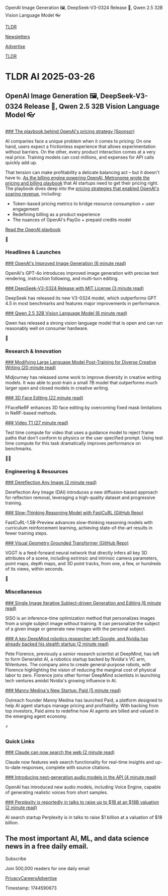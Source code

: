 OpenAI Image Generation 🖼️, DeepSeek-V3-0324 Release 🤖, Qwen 2.5 32B Vision Language Model 👓

[TLDR](/)

[Newsletters](/newsletters)

[Advertise](https://advertise.tldr.tech/)

[TLDR](/)

# TLDR AI 2025-03-26

## OpenAI Image Generation 🖼️, DeepSeek-V3-0324 Release 🤖, Qwen 2.5 32B Vision Language Model 👓

### 

[### The playbook behind OpenAI's pricing strategy (Sponsor)](https://metronome.com/blog/ai-pricing-and-billing-playbook-the-openai-case-study?utm_campaign=9129340-Killer%20Logos&amp;utm_source=newsletter&amp;utm_medium=tldr&amp;utm_term=ai)

AI companies face a unique problem when it comes to pricing: On one hand, users expect a frictionless experience that allows experimentation without barriers. On the other, every product interaction comes at a very real price. Training models can cost millions, and expenses for API calls quickly add up.

That tension can make profitability a delicate balancing act – but it doesn't have to. [As the billing engine powering OpenAI, Metronome wrote the pricing and billing playbook](https://metronome.com/blog/ai-pricing-and-billing-playbook-the-openai-case-study?utm_campaign=9129340-Killer%20Logos&utm_source=newsletter&utm_medium=tldr&utm_term=ai) that AI startups need to get their pricing right. The playbook dives deep into the [pricing strategies that enabled OpenAI's soaring revenue](https://metronome.com/blog/ai-pricing-and-billing-playbook-the-openai-case-study?utm_campaign=9129340-Killer%20Logos&utm_source=newsletter&utm_medium=tldr&utm_term=ai), including:

* Token-based pricing metrics to bridge resource consumption + user engagement
* Redefining billing as a product experience
* The nuances of OpenAI's PayGo + prepaid credits model

[Read the OpenAI playbook](https://metronome.com/blog/ai-pricing-and-billing-playbook-the-openai-case-study?utm_campaign=9129340-Killer%20Logos&utm_source=newsletter&utm_medium=tldr&utm_term=ai)

🚀

### Headlines & Launches

[### OpenAI's Improved Image Generation (6 minute read)](https://openai.com/index/introducing-4o-image-generation/?utm_source=tldrai)

OpenAI's GPT-4o introduces improved image generation with precise text rendering, instruction following, and multi-turn editing.

[### DeepSeek-V3-0324 Release with MIT License (3 minute read)](https://api-docs.deepseek.com/news/news250325?utm_source=tldrai)

DeepSeek has released its new V3-0324 model, which outperforms GPT 4.5 in most benchmarks and features major improvements in performance.

[### Qwen 2.5 32B Vision Language Model (6 minute read)](https://qwenlm.github.io/blog/qwen2.5-vl-32b/?utm_source=tldrai)

Qwen has released a strong vision language model that is open and can run reasonably well on consumer hardware.

🧠

### Research & Innovation

[### Modifying Large Language Model Post-Training for Diverse Creative Writing (20 minute read)](https://arxiv.org/abs/2503.17126?utm_source=tldrai)

Midjourney has released some work to improve diversity in creative writing models. It was able to post-train a small 7B model that outperforms much larger open and closed models in creative writing.

[### 3D Face Editing (22 minute read)](https://arxiv.org/abs/2503.17095v1?utm_source=tldrai)

FFaceNeRF enhances 3D face editing by overcoming fixed mask limitations in NeRF-based methods.

[### Video T1 (27 minute read)](https://liuff19.github.io/Video-T1/?utm_source=tldrai)

Test time compute for video that uses a guidance model to reject frame paths that don't conform to physics or the user specified prompt. Using test time compute for this task dramatically improves performance on benchmarks.

👨‍💻

### Engineering & Resources

[### Dereflection Any Image (2 minute read)](https://abuuu122.github.io/DAI.github.io/?utm_source=tldrai)

Dereflection Any Image (DAI) introduces a new diffusion-based approach for reflection removal, leveraging a high-quality dataset and progressive training.

[### Slow-Thinking Reasoning Model with FastCuRL (GitHub Repo)](https://github.com/nick7nlp/FastCuRL?utm_source=tldrai)

FastCuRL-1.5B-Preview advances slow-thinking reasoning models with curriculum reinforcement learning, achieving state-of-the-art results in fewer training steps.

[### Visual Geometry Grounded Transformer (GitHub Repo)](https://github.com/facebookresearch/vggt?utm_source=tldrai)

VGGT is a feed-forward neural network that directly infers all key 3D attributes of a scene, including extrinsic and intrinsic camera parameters, point maps, depth maps, and 3D point tracks, from one, a few, or hundreds of its views, within seconds.

🎁

### Miscellaneous

[### Single Image Iterative Subject-driven Generation and Editing (8 minute read)](https://siso-paper.github.io/?utm_source=tldrai)

SISO is an inference-time optimization method that personalizes images from a single subject image without training. It can personalize the subject of a given image or generate new images with the personal subject.

[### A key DeepMind robotics researcher left Google, and Nvidia has already backed his stealth startup (2 minute read)](https://techcrunch.com/2025/03/19/a-key-deepmind-robotics-researcher-left-google-and-nvidia-has-already-backed-his-stealth-startup/?utm_source=tldrai)

Pete Florence, previously a senior research scientist at DeepMind, has left to form Generalist AI, a robotics startup backed by Nvidia's VC arm, NVentures. The company aims to create general-purpose robots, with Florence highlighting the vision of reducing the marginal cost of physical labor to zero. Florence joins other former DeepMind scientists in launching tech ventures amidst Nvidia's growing influence in AI.

[### Manny Medina's New Startup: Paid (5 minute read)](https://techcrunch.com/2025/03/25/outreach-founder-manny-medina-has-a-new-startup-that-helps-ai-agents-get-paid/?utm_source=tldrai)

Outreach founder Manny Medina has launched Paid, a platform designed to help AI agent startups manage pricing and profitability. With backing from top investors, Paid aims to redefine how AI agents are billed and valued in the emerging agent economy.

⚡️

### Quick Links

[### Claude can now search the web (2 minute read)](https://www.anthropic.com/news/web-search?utm_source=tldrai)

Claude now features web search functionality for real-time insights and up-to-date responses, complete with source citations.

[### Introducing next-generation audio models in the API (4 minute read)](https://openai.com/index/introducing-our-next-generation-audio-models/?utm_source=tldrai)

OpenAI has introduced new audio models, including Voice Engine, capable of generating realistic voices from short samples.

[### Perplexity is reportedly in talks to raise up to $1B at an $18B valuation (2 minute read)](https://techcrunch.com/2025/03/20/perplexity-is-reportedly-in-talks-to-raise-up-to-1b-at-an-18b-valuation/?utm_source=tldrai)

AI search startup Perplexity is in talks to raise $1 billion at a valuation of $18 billion.

## The most important AI, ML, and data science news in a free daily email.

Subscribe

Join 500,000 readers for one daily email

[Privacy](/privacy)[Careers](https://jobs.ashbyhq.com/tldr.tech)[Advertise](/ai/advertise)

Timestamp: 1744590673